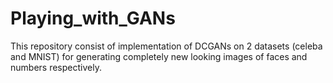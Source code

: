 # Playing_with_GANs
This repository consist of implementation of DCGANs on 2 datasets (celeba and MNIST) for generating completely new looking images of faces and numbers respectively.
